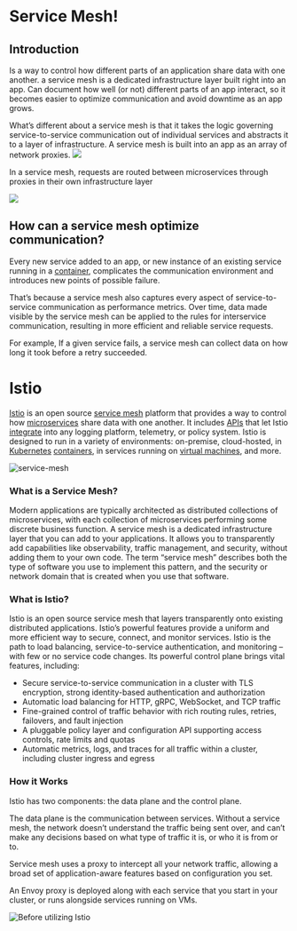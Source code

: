 # Service Mesh!
## Introduction
Is a way to control how different parts of an application share data with one another. a service mesh is a dedicated infrastructure layer built right into an app. Can document how well (or not) different parts of an app interact, so it becomes easier to optimize communication and avoid downtime as an app grows.



What’s different about a service mesh is that it takes the logic governing service-to-service communication out of individual services and abstracts it to a layer of infrastructure. A service mesh is built into an app as an array of network proxies.
![](https://www.redhat.com/cms/managed-files/web-proxy-1680.png)

In a service mesh, requests are routed between microservices through proxies in their own infrastructure layer

![](https://www.redhat.com/cms/managed-files/service-mesh-1680.png)
 ## How can a service mesh optimize communication?

Every new service added to an app, or new instance of an existing service running in a [container](https://www.redhat.com/en/topics/containers/whats-a-linux-container), complicates the communication environment and introduces new points of possible failure.

That’s because a service mesh also captures every aspect of service-to-service communication as performance metrics. Over time, data made visible by the service mesh can be applied to the rules for interservice communication, resulting in more efficient and reliable service requests.

For example, If a given service fails, a service mesh can collect data on how long it took before a retry succeeded.

# Istio 
[Istio](https://istio.io/) is an open source [service mesh](https://www.redhat.com/en/topics/microservices/what-is-a-service-mesh) platform that provides a way to control how [microservices](https://www.redhat.com/en/topics/microservices/what-are-microservices) share data with one another. It includes [APIs](https://www.redhat.com/en/topics/api/what-are-application-programming-interfaces) that let Istio [integrate](https://www.redhat.com/en/topics/integration/what-is-integration) into any logging platform, telemetry, or policy system. Istio is designed to run in a variety of environments: on-premise, cloud-hosted, in [Kubernetes](https://www.redhat.com/en/topics/containers/what-is-kubernetes)  [containers](https://www.redhat.com/en/topics/containers), in services running on [virtual machines](https://www.redhat.com/en/topics/virtualization/what-is-a-virtual-machine), and more.

![service-mesh](https://istio.io/latest/img/service-mesh.svg)
### What is a Service Mesh?[](https://istio.io/latest/about/service-mesh/#what-is-a-service-mesh)

Modern applications are typically architected as distributed collections of microservices, with each collection of microservices performing some discrete business function. A service mesh is a dedicated infrastructure layer that you can add to your applications. It allows you to transparently add capabilities like observability, traffic management, and security, without adding them to your own code. The term “service mesh” describes both the type of software you use to implement this pattern, and the security or network domain that is created when you use that software.

### What is Istio?[](https://istio.io/latest/about/service-mesh/#what-is-istio)

Istio is an open source service mesh that layers transparently onto existing distributed applications. Istio’s powerful features provide a uniform and more efficient way to secure, connect, and monitor services. Istio is the path to load balancing, service-to-service authentication, and monitoring – with few or no service code changes. Its powerful control plane brings vital features, including:

-   Secure service-to-service communication in a cluster with TLS encryption, strong identity-based authentication and authorization
-   Automatic load balancing for HTTP, gRPC, WebSocket, and TCP traffic
-   Fine-grained control of traffic behavior with rich routing rules, retries, failovers, and fault injection
-   A pluggable policy layer and configuration API supporting access controls, rate limits and quotas
-   Automatic metrics, logs, and traces for all traffic within a cluster, including cluster ingress and egress

### How it Works[](https://istio.io/latest/about/service-mesh/#how-it-works)

Istio has two components: the data plane and the control plane.

The data plane is the communication between services. Without a service mesh, the network doesn’t understand the traffic being sent over, and can’t make any decisions based on what type of traffic it is, or who it is from or to.

Service mesh uses a proxy to intercept all your network traffic, allowing a broad set of application-aware features based on configuration you set.

An Envoy proxy is deployed along with each service that you start in your cluster, or runs alongside services running on VMs.

![Before utilizing Istio](https://istio.io/latest/img/service-mesh-before.svg)
